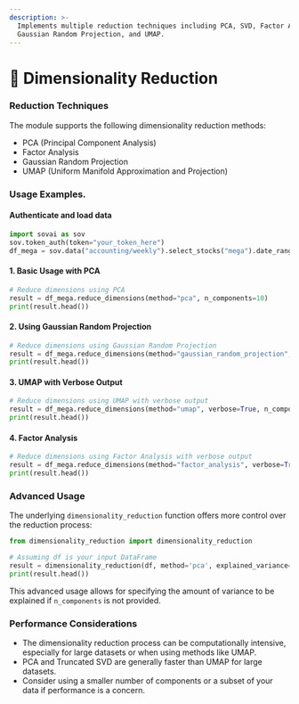 ```yaml
---
description: >-
  Implements multiple reduction techniques including PCA, SVD, Factor Analysis,
  Gaussian Random Projection, and UMAP.
---
```


# 🔲 Dimensionality Reduction

### Reduction Techniques

The module supports the following dimensionality reduction methods:

* PCA (Principal Component Analysis)
* Factor Analysis
* Gaussian Random Projection
* UMAP (Uniform Manifold Approximation and Projection)

### Usage Examples.

#### Authenticate and load data

```python
import sovai as sov
sov.token_auth(token="your_token_here")
df_mega = sov.data("accounting/weekly").select_stocks("mega").date_range("2018-01-01") 
```

#### 1. Basic Usage with PCA

```python
# Reduce dimensions using PCA
result = df_mega.reduce_dimensions(method="pca", n_components=10)
print(result.head())
```

#### 2. Using Gaussian Random Projection

```python
# Reduce dimensions using Gaussian Random Projection
result = df_mega.reduce_dimensions(method="gaussian_random_projection", n_components=10)
print(result.head())
```

#### 3. UMAP with Verbose Output

```python
# Reduce dimensions using UMAP with verbose output
result = df_mega.reduce_dimensions(method="umap", verbose=True, n_components=10)
print(result.head())
```

#### 4. Factor Analysis

```python
# Reduce dimensions using Factor Analysis with verbose output
result = df_mega.reduce_dimensions(method="factor_analysis", verbose=True, n_components=10)
print(result.head())
```

### Advanced Usage

The underlying `dimensionality_reduction` function offers more control over the reduction process:

```python
from dimensionality_reduction import dimensionality_reduction

# Assuming df is your input DataFrame
result = dimensionality_reduction(df, method='pca', explained_variance=0.95, verbose=True)
print(result.head())
```

This advanced usage allows for specifying the amount of variance to be explained if `n_components` is not provided.

### Performance Considerations

* The dimensionality reduction process can be computationally intensive, especially for large datasets or when using methods like UMAP.
* PCA and Truncated SVD are generally faster than UMAP for large datasets.
* Consider using a smaller number of components or a subset of your data if performance is a concern.
